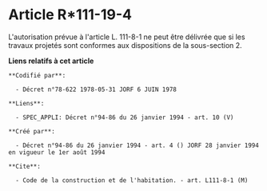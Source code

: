 # Article R*111-19-4

L'autorisation prévue à l'article L. 111-8-1 ne peut être délivrée que si les travaux projetés sont conformes aux
dispositions de la sous-section 2.

**Liens relatifs à cet article**

	**Codifié par**:

	  - Décret n°78-622 1978-05-31 JORF 6 JUIN 1978

	**Liens**:

	  - SPEC_APPLI: Décret n°94-86 du 26 janvier 1994 - art. 10 (V)

	**Créé par**:

	  - Décret n°94-86 du 26 janvier 1994 - art. 4 () JORF 28 janvier 1994 en vigueur le 1er août 1994

	**Cite**:

	  - Code de la construction et de l'habitation. - art. L111-8-1 (M)
